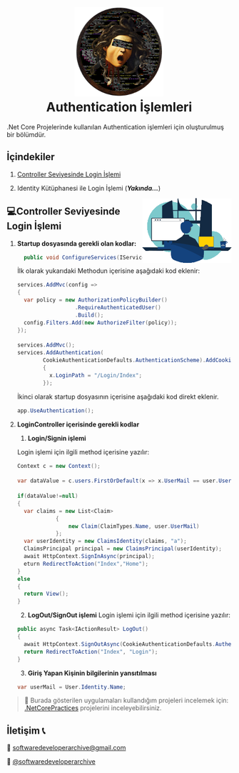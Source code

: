<h1 align="center">
  <br>
  <a href="https://github.com/zeynepaslierhan/.NetCoreArchive"><img src="https://github.com/zeynepaslierhan/.NetCoreArchive/blob/main/img/Readme/Logo.png" alt="SoftwareDeveloperArchive" width="200"></a>
  <br>
  Authentication İşlemleri
  <br>
</h1>

.Net Core Projelerinde kullanılan Authentication işlemleri için oluşturulmuş bir bölümdür.

## İçindekiler

1. [Controller Seviyesinde Login İşlemi](https://github.com/zeynepaslierhan/.NetCoreArchive/edit/main/Authentication/README.md#controller-seviyesinde-login-i%CC%87%C5%9Flemi)

2. Identity Kütüphanesi ile Login İşlemi (***Yakında...***)

<img src="https://github.com/zeynepaslierhan/.NetCoreArchive/blob/main/img/gifs/developer.gif" align="right">

## 💻Controller Seviyesinde Login İşlemi 

1. **Startup dosyasında gerekli olan kodlar:**
  
    ```c#
      public void ConfigureServices(IServiceCollection services)
    ```

    İlk olarak yukarıdaki Methodun içerisine aşağıdaki kod eklenir:

    ```c#
    services.AddMvc(config =>
    {
      var policy = new AuthorizationPolicyBuilder()
                      .RequireAuthenticatedUser()
                      .Build();
      config.Filters.Add(new AuthorizeFilter(policy));
    });

    services.AddMvc();
    services.AddAuthentication(
            CookieAuthenticationDefaults.AuthenticationScheme).AddCookie(x =>
            {
              x.LoginPath = "/Login/Index";
            });
    ```

    İkinci olarak startup dosyasının içerisine aşağıdaki kod direkt eklenir.

    ```c#
    app.UseAuthentication();
    ```


1. **LoginController içerisinde gerekli kodlar**

   1. **Login/Signin işlemi**

    Login işlemi için ilgili method içerisine yazılır:

    ```c#
    Context c = new Context();

    var dataValue = c.users.FirstOrDefault(x => x.UserMail == user.UserMail && x.UserPassword == user.UserPassword);

    if(dataValue!=null)
    {
      var claims = new List<Claim>
                {
                    new Claim(ClaimTypes.Name, user.UserMail)
                };
      var userIdentity = new ClaimsIdentity(claims, "a");
      ClaimsPrincipal principal = new ClaimsPrincipal(userIdentity);
      await HttpContext.SignInAsync(principal);
      eturn RedirectToAction("Index","Home");
    }
    else
    {
      return View();
    }
    ```

   2. **LogOut/SignOut işlemi**
    Login işlemi için ilgili method içerisine yazılır:

    ```c#
    public async Task<IActionResult> LogOut()
    {
      await HttpContext.SignOutAsync(CookieAuthenticationDefaults.AuthenticationScheme);
      return RedirectToAction("Index", "Login");
    }
    ```
  
   3. **Giriş Yapan Kişinin bilgilerinin yansıtılması**
  
    ```c#
    var userMail = User.Identity.Name;
    ```


  
  
  > :dizzy: Burada gösterilen uygulamaları kullandığım projeleri incelemek için: [.NetCorePractices](https://github.com/zeynepaslierhan/.NetCorePractices) projelerini inceleyebilirsiniz.



## İletişim :telephone_receiver:

:e-mail:  softwaredeveloperarchive@gmail.com

:iphone: [@softwaredeveloperarchive](https://www.instagram.com/softwaredeveloperarchive/)
